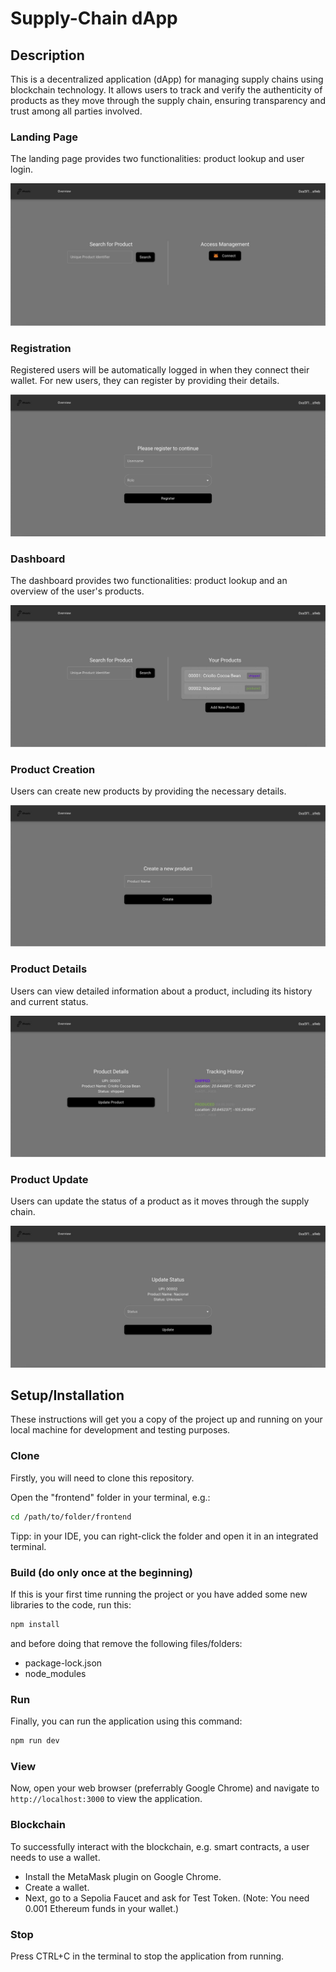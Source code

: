 # Supply-Chain dApp

## Description

This is a decentralized application (dApp) for managing supply chains using blockchain technology. It allows users to track and verify the authenticity of products as they move through the supply chain, ensuring transparency and trust among all parties involved.

### Landing Page

The landing page provides two functionalities: product lookup and user login.

![Landing Page](./images/0_landing_page.jpg)

### Registration

Registered users will be automatically logged in when they connect their wallet. For new users, they can register by providing their details.

![Registration](./images/1_registration.jpg)

### Dashboard

The dashboard provides two functionalities: product lookup and an overview of the user's products.

![Dashboard](./images/2_dashboard.jpg)

### Product Creation

Users can create new products by providing the necessary details.

![Product Creation](./images/3_product_creation.jpg)

### Product Details

Users can view detailed information about a product, including its history and current status.

![Product Details](./images/4_product_details.jpg)

### Product Update

Users can update the status of a product as it moves through the supply chain.

![Product Update](./images/5_product_update.jpg)

## Setup/Installation

These instructions will get you a copy of the project up and running on your local machine for development and testing purposes.

### Clone

Firstly, you will need to clone this repository.

Open the "frontend" folder in your terminal, e.g.:

```bash
cd /path/to/folder/frontend
```

Tipp: in your IDE, you can right-click the folder and open it in an integrated terminal.

### Build (do only once at the beginning)

If this is your first time running the project or you have added some new libraries to the code, run this:

```bash
npm install
```

and before doing that remove the following files/folders:

- package-lock.json
- node_modules

### Run

Finally, you can run the application using this command:

```bash
npm run dev
```

### View

Now, open your web browser (preferrably Google Chrome) and navigate to `http://localhost:3000` to view the application.

### Blockchain

To successfully interact with the blockchain, e.g. smart contracts, a user needs to use a wallet.

- Install the MetaMask plugin on Google Chrome.
- Create a wallet.
- Next, go to a Sepolia Faucet and ask for Test Token. (Note: You need 0.001 Ethereum funds in your wallet.)

### Stop

Press CTRL+C in the terminal to stop the application from running.
